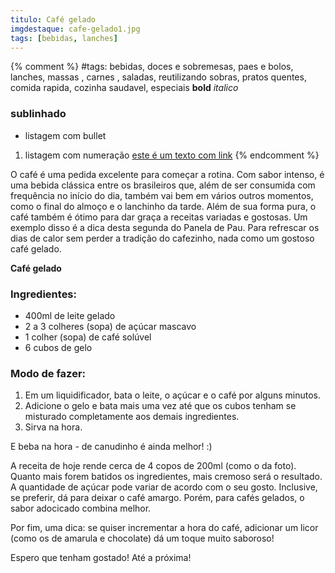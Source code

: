 ```yaml
---
titulo: Café gelado
imgdestaque: cafe-gelado1.jpg
tags: [bebidas, lanches]
---
```

{% comment %}
#tags: bebidas, doces e sobremesas, paes e bolos, lanches, massas , carnes , saladas, reutilizando sobras, pratos quentes, comida rapida, cozinha saudavel, especiais
**bold**
*italico*
### sublinhado
* listagem com bullet
1. listagem com numeração
[este é um texto com link](https://www.enderecodolink.com)
{% endcomment %}

O café é uma pedida excelente para começar a rotina. Com sabor intenso, é uma bebida clássica entre os brasileiros que, além de ser consumida com frequência no início do dia, também vai bem em vários outros momentos, como o final do almoço e o lanchinho da tarde. Além de sua forma pura, o café também é ótimo para dar graça a receitas variadas e gostosas. Um exemplo disso é a dica desta segunda do Panela de Pau. Para refrescar os dias de calor sem perder a tradição do cafezinho, nada como um gostoso café gelado. 

**Café gelado**

### Ingredientes:

* 400ml de leite gelado
* 2 a 3 colheres (sopa) de açúcar mascavo
* 1 colher (sopa) de café solúvel
* 6 cubos de gelo

### Modo de fazer: 

1. Em um liquidificador, bata o leite, o açúcar e o café por alguns minutos.
2. Adicione o gelo e bata mais uma vez até que os cubos tenham se misturado completamente aos demais ingredientes.
3. Sirva na hora. 

E beba na hora - de canudinho é ainda melhor! :)

A receita de hoje rende cerca de 4 copos de 200ml (como o da foto). Quanto mais forem batidos os ingredientes, mais cremoso será o resultado. A quantidade de açúcar pode variar de acordo com o seu gosto. Inclusive, se preferir, dá para deixar o café amargo. Porém, para cafés gelados, o sabor adocicado combina melhor. 

Por fim, uma dica: se quiser incrementar a hora do café, adicionar um licor (como os de amarula e chocolate) dá um toque muito saboroso!

Espero que tenham gostado! Até a próxima!